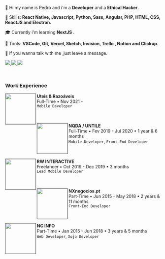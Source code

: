 <p align="left"> 
👋 Hi my name is Pedro and i'm a <strong>Developer</strong> and a <strong>Ethical Hacker</strong>.
</p>

<p align="left">
  🦄 Skills: <strong>React Native, Javascript, Python, Sass, Angular, PHP, HTML, CSS, ReactJS and Electron.</strong>
</p>

<p align="left">
  🎓 Currently i'm learning <strong>NextJS</strong> .
</p>

<p align="left">
  🧰 Tools: <strong>VSCode, Git, Vercel, Sketch, Invision, Trello , Notion and Clickup</strong>.
</p>

<p align="left">
  💌 If you wanna talk with me ,just leave a message.
</p>

<p align="left">
  <a href="https://www.instagram.com/pdrlmfr/" alt="Instagram">
    <img src="https://img.shields.io/badge/-Instagram-1C1C1C?style=for-the-badge&logo=Instagram&logoColor=80ed99&link=https://www.instagram.com/pdrlmfr"/>
  </a>
  
  <a href="https://www.linkedin.com/in/pdrlmfr" alt="Linkedin">
    <img src="https://img.shields.io/badge/-Linkedin-1C1C1C?style=for-the-badge&logo=Linkedin&logoColor=80ed99&link=https://www.linkedin.com/in/pdrlmfr"/>
  </a>

  <a href="https://www.twitter.com/pdrlmfr" alt="Twitter">
    <img src="https://img.shields.io/badge/-Twitter-1C1C1C?style=for-the-badge&logo=twitter&logoColor=80ed99&link=https://www.twitter.com/pdrlmfr"/>
  </a>

</p>
<br/>

### Work Experience

[<img align="left" height="100px" width="100px" src="https://media-exp1.licdn.com/dms/image/C4E0BAQH4oWxQIXR-Vw/company-logo_100_100/0/1529052075238?e=1650499200&v=beta&t=1i6eQ-SqhwHRCvQb5M9W6zPh81UGYun6-wnAAQE3KX4"/>]()

**Uteis & Razoáveis** \
 Full-Time • Nov 2021 -   \
 `Mobile Developer`\
<br/><br/>

[<img align="left" height="100px" width="100px" src="https://media-exp1.licdn.com/dms/image/C4D0BAQGFLR8Xpbjyjg/company-logo_100_100/0/1614274273853?e=1650499200&v=beta&t=QzzqCEKmBWPaxNwEK5HgxEgj0MnCSyOWocSxfFJ6SZs"/>]()

**NQDA / UNTILE** \
 Full-Time • Fev 2019 - Jul 2020 • 1 year & 6 months \
 `Mobile Developer`, `Front-End Developer`\
<br/><br/>

[<img align="left" height="100px" width="100px" src="https://media-exp1.licdn.com/dms/image/C4E0BAQGcxVyJR4ffoA/company-logo_100_100/0/1616143813926?e=1650499200&v=beta&t=UbQ9DpaNzzDFuQONQ7JYKzTtAzJ1v1q5PQVejjm18Pc"/>]()

**RW INTERACTIVE** \
 Freelancer • Oct 2019 - Dec 2019 • 3 months \
 `Lead Mobile Developer`\
<br/><br/>

[<img align="left" height="100px" width="100px" src="https://media-exp1.licdn.com/dms/image/C5603AQGhL5unacyJ6Q/profile-displayphoto-shrink_400_400/0/1517486609416?e=1637193600&v=beta&t=1XjbWd-UxrqYpKd7hzuAfx8Fm_afnWoiC_qvVTJw0WE"/>]()

**NXnegocios.pt** \
 Part-Time • Jun 2015 - May 2018 • 2 years & 11 months \
 `Front-End Developer`\
<br/><br/>

[<img align="left" height="100px" width="100px" src="https://ncinfo.com.pt/images/img0038.png"/>]()

**NC INFO** \
 Part-Time • Jan 2015 - Jun 2018 • 3 years & 5 months \
 `Web Developer`, `Xojo Developer`\
<br/><br/>
